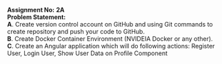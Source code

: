 **Assignment No:** **2A** <br/>
**Problem Statement:** <br/>
**A**. Create version control account on GitHub and using Git commands to create repository and 
push your code to GitHub. <br/>
**B**. Create Docker Container Environment (NVIDEIA Docker or any other). <br/>
**C**. Create an Angular application which will do following actions: Register User, Login User, 
Show User Data on Profile Component   <br/>
